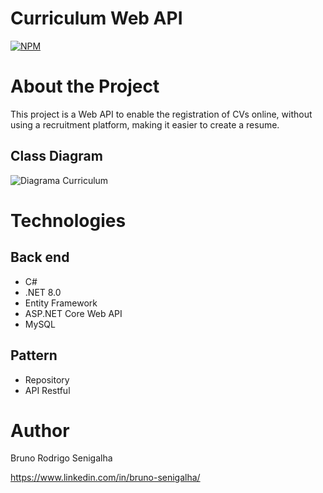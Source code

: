 # Curriculum Web API 
[![NPM](https://img.shields.io/npm/l/react)](https://github.com/BrunoSenigalha/MyCurriculum/blob/master/LICENSE) 

# About the Project

This project is a Web API to enable the registration of CVs online, without using a recruitment platform, making it easier to create a resume.


## Class Diagram
![Diagrama Curriculum](https://github.com/user-attachments/assets/6d92b8d1-16b5-46e5-8709-f33954a80188)

# Technologies
## Back end
- C#
- .NET 8.0
- Entity Framework
- ASP.NET Core Web API
- MySQL
## Pattern
- Repository
- API Restful

# Author

Bruno Rodrigo Senigalha

https://www.linkedin.com/in/bruno-senigalha/

